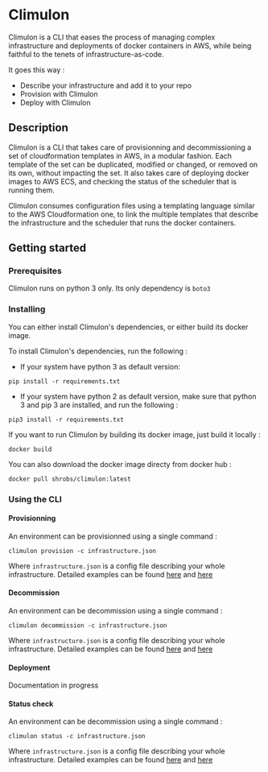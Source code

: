# Climulon

Climulon is a CLI that eases the process of managing complex infrastructure and deployments of docker containers in AWS, while being faithful to the tenets of infrastructure-as-code.

It goes this way :
- Describe your infrastructure and add it to your repo
- Provision with Climulon
- Deploy with Climulon

## Description

Climulon is a CLI that takes care of provisionning and decommissioning a set of cloudformation templates in AWS, in a modular fashion. Each template of the set can be duplicated, modified or changed, or removed on its own, without impacting the set.
It also takes care of deploying docker images to AWS ECS, and checking the status of the scheduler that is running them.

Climulon consumes configuration files using a templating language similar to the AWS Cloudformation one, to link the multiple templates that describe the infrastructure and the scheduler that runs the docker containers.

## Getting started 

### Prerequisites

Climulon runs on python 3 only.
Its only dependency is `boto3`

### Installing

You can either install Climulon's dependencies, or either build its docker image.

To install Climulon's dependencies, run the following :
- If your system have python 3 as default version:
```
pip install -r requirements.txt
```
- If your system have python 2 as default version, make sure that python 3 and pip 3 are installed, and run the following :
```
pip3 install -r requirements.txt
```

If you want to run Climulon by building its docker image, just build it locally :
```
docker build
```

You can also download the docker image directy from docker hub :
```
docker pull shrobs/climulon:latest
```

### Using the CLI

#### Provisionning 

An environment can be provisionned using a single command :
```
climulon provision -c infrastructure.json
```
Where `infrastructure.json` is a config file describing your whole infrastructure.
Detailed examples can be found [here](https://github.com/Shrobs/climulon-example-python) and [here](https://github.com/Shrobs/climulon-example-nodejs)

#### Decommission

An environment can be decommission using a single command :
```
climulon decommission -c infrastructure.json
```
Where `infrastructure.json` is a config file describing your whole infrastructure.
Detailed examples can be found [here](https://github.com/Shrobs/climulon-example-python) and [here](https://github.com/Shrobs/climulon-example-nodejs)

#### Deployment

Documentation in progress

#### Status check

An environment can be decommission using a single command :
```
climulon status -c infrastructure.json
```
Where `infrastructure.json` is a config file describing your whole infrastructure.
Detailed examples can be found [here](https://github.com/Shrobs/climulon-example-python) and [here](https://github.com/Shrobs/climulon-example-nodejs)

